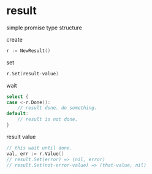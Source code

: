 # result
simple promise type structure

create
```go
r := NewResult()
```

set
```go 
r.Set(result-value)
```

wait
```go
select {
case <-r.Done():
    // result done. do something.
default:
    // result is not done.
}
```

result value 
```go
// this wait until done. 
val, err := r.Value() 
// result.Set(error) => (nil, error)
// result.Set(not-error-value) => (that-value, nil)
```

